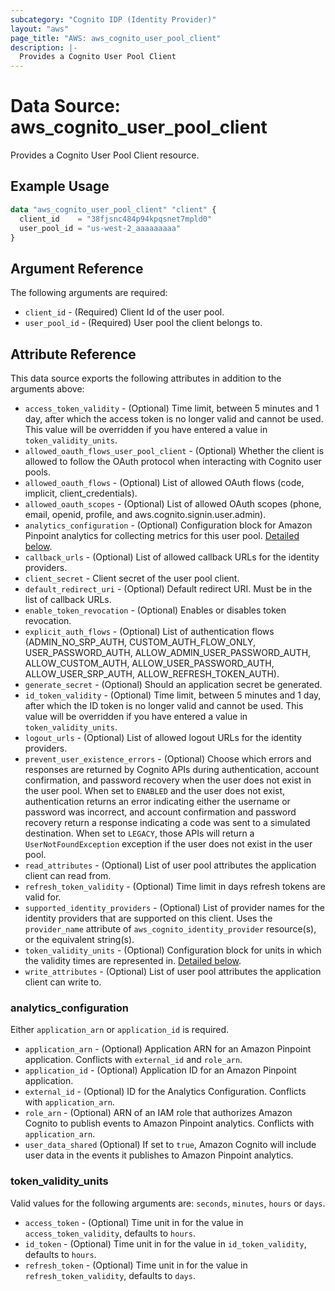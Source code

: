 ```yaml
---
subcategory: "Cognito IDP (Identity Provider)"
layout: "aws"
page_title: "AWS: aws_cognito_user_pool_client"
description: |-
  Provides a Cognito User Pool Client
---
```


# Data Source: aws_cognito_user_pool_client

Provides a Cognito User Pool Client resource.

## Example Usage

```terraform
data "aws_cognito_user_pool_client" "client" {
  client_id    = "38fjsnc484p94kpqsnet7mpld0"
  user_pool_id = "us-west-2_aaaaaaaaa"
}
```

## Argument Reference

The following arguments are required:

* `client_id` - (Required) Client Id of the user pool.
* `user_pool_id` - (Required) User pool the client belongs to.

## Attribute Reference

This data source exports the following attributes in addition to the arguments above:

* `access_token_validity` - (Optional) Time limit, between 5 minutes and 1 day, after which the access token is no longer valid and cannot be used. This value will be overridden if you have entered a value in `token_validity_units`.
* `allowed_oauth_flows_user_pool_client` - (Optional) Whether the client is allowed to follow the OAuth protocol when interacting with Cognito user pools.
* `allowed_oauth_flows` - (Optional) List of allowed OAuth flows (code, implicit, client_credentials).
* `allowed_oauth_scopes` - (Optional) List of allowed OAuth scopes (phone, email, openid, profile, and aws.cognito.signin.user.admin).
* `analytics_configuration` - (Optional) Configuration block for Amazon Pinpoint analytics for collecting metrics for this user pool. [Detailed below](#analytics_configuration).
* `callback_urls` - (Optional) List of allowed callback URLs for the identity providers.
* `client_secret` - Client secret of the user pool client.
* `default_redirect_uri` - (Optional) Default redirect URI. Must be in the list of callback URLs.
* `enable_token_revocation` - (Optional) Enables or disables token revocation.
* `explicit_auth_flows` - (Optional) List of authentication flows (ADMIN_NO_SRP_AUTH, CUSTOM_AUTH_FLOW_ONLY, USER_PASSWORD_AUTH, ALLOW_ADMIN_USER_PASSWORD_AUTH, ALLOW_CUSTOM_AUTH, ALLOW_USER_PASSWORD_AUTH, ALLOW_USER_SRP_AUTH, ALLOW_REFRESH_TOKEN_AUTH).
* `generate_secret` - (Optional) Should an application secret be generated.
* `id_token_validity` - (Optional) Time limit, between 5 minutes and 1 day, after which the ID token is no longer valid and cannot be used. This value will be overridden if you have entered a value in `token_validity_units`.
* `logout_urls` - (Optional) List of allowed logout URLs for the identity providers.
* `prevent_user_existence_errors` - (Optional) Choose which errors and responses are returned by Cognito APIs during authentication, account confirmation, and password recovery when the user does not exist in the user pool. When set to `ENABLED` and the user does not exist, authentication returns an error indicating either the username or password was incorrect, and account confirmation and password recovery return a response indicating a code was sent to a simulated destination. When set to `LEGACY`, those APIs will return a `UserNotFoundException` exception if the user does not exist in the user pool.
* `read_attributes` - (Optional) List of user pool attributes the application client can read from.
* `refresh_token_validity` - (Optional) Time limit in days refresh tokens are valid for.
* `supported_identity_providers` - (Optional) List of provider names for the identity providers that are supported on this client. Uses the `provider_name` attribute of `aws_cognito_identity_provider` resource(s), or the equivalent string(s).
* `token_validity_units` - (Optional) Configuration block for units in which the validity times are represented in. [Detailed below](#token_validity_units).
* `write_attributes` - (Optional) List of user pool attributes the application client can write to.

### analytics_configuration

Either `application_arn` or `application_id` is required.

* `application_arn` - (Optional) Application ARN for an Amazon Pinpoint application. Conflicts with `external_id` and `role_arn`.
* `application_id` - (Optional) Application ID for an Amazon Pinpoint application.
* `external_id` - (Optional) ID for the Analytics Configuration. Conflicts with `application_arn`.
* `role_arn` - (Optional) ARN of an IAM role that authorizes Amazon Cognito to publish events to Amazon Pinpoint analytics. Conflicts with `application_arn`.
* `user_data_shared` (Optional) If set to `true`, Amazon Cognito will include user data in the events it publishes to Amazon Pinpoint analytics.

### token_validity_units

Valid values for the following arguments are: `seconds`, `minutes`, `hours` or `days`.

* `access_token` - (Optional) Time unit in for the value in `access_token_validity`, defaults to `hours`.
* `id_token` - (Optional) Time unit in for the value in `id_token_validity`, defaults to `hours`.
* `refresh_token` - (Optional) Time unit in for the value in `refresh_token_validity`, defaults to `days`.
